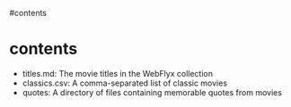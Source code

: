 #contents
# contents

* titles.md: The movie titles in the WebFlyx collection
* classics.csv: A comma-separated list of classic movies
* quotes: A directory of files containing memorable quotes from movies
